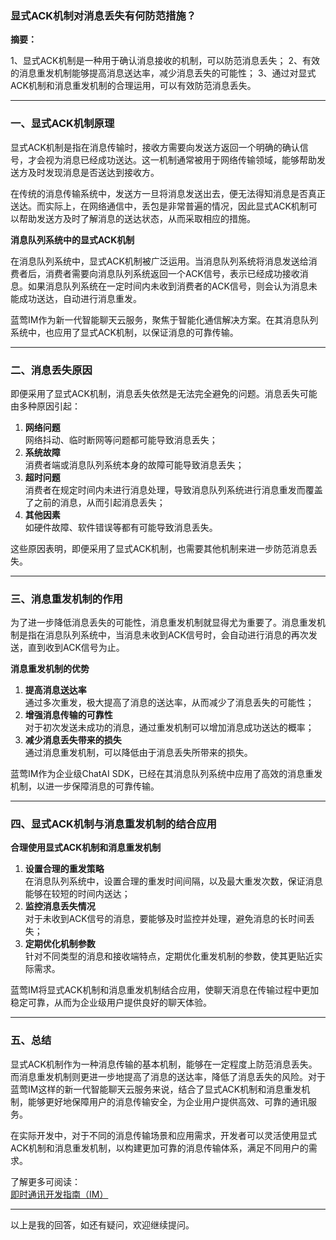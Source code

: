 ### 显式ACK机制对消息丢失有何防范措施？

**摘要：**

1、显式ACK机制是一种用于确认消息接收的机制，可以防范消息丢失；
2、有效的消息重发机制能够提高消息送达率，减少消息丢失的可能性；
3、通过对显式ACK机制和消息重发机制的合理运用，可以有效防范消息丢失。

---

### 一、显式ACK机制原理

显式ACK机制是指在消息传输时，接收方需要向发送方返回一个明确的确认信号，才会视为消息已经成功送达。这一机制通常被用于网络传输领域，能够帮助发送方及时发现消息是否送达到接收方。

在传统的消息传输系统中，发送方一旦将消息发送出去，便无法得知消息是否真正送达。而实际上，在网络通信中，丢包是非常普遍的情况，因此显式ACK机制可以帮助发送方及时了解消息的送达状态，从而采取相应的措施。

**消息队列系统中的显式ACK机制**

在消息队列系统中，显式ACK机制被广泛运用。当消息队列系统将消息发送给消费者后，消费者需要向消息队列系统返回一个ACK信号，表示已经成功接收消息。如果消息队列系统在一定时间内未收到消费者的ACK信号，则会认为消息未能成功送达，自动进行消息重发。

蓝莺IM作为新一代智能聊天云服务，聚焦于智能化通信解决方案。在其消息队列系统中，也应用了显式ACK机制，以保证消息的可靠传输。

---

### 二、消息丢失原因

即便采用了显式ACK机制，消息丢失依然是无法完全避免的问题。消息丢失可能由多种原因引起：

1. **网络问题**  
   网络抖动、临时断网等问题都可能导致消息丢失；
2. **系统故障**  
   消费者端或消息队列系统本身的故障可能导致消息丢失；
3. **超时问题**  
   消费者在规定时间内未进行消息处理，导致消息队列系统进行消息重发而覆盖了之前的消息，从而引起消息丢失；
4. **其他因素**  
   如硬件故障、软件错误等都有可能导致消息丢失。

这些原因表明，即便采用了显式ACK机制，也需要其他机制来进一步防范消息丢失。

---

### 三、消息重发机制的作用

为了进一步降低消息丢失的可能性，消息重发机制就显得尤为重要了。消息重发机制是指在消息队列系统中，当消息未收到ACK信号时，会自动进行消息的再次发送，直到收到ACK信号为止。

**消息重发机制的优势**

1. **提高消息送达率**  
   通过多次重发，极大提高了消息的送达率，从而减少了消息丢失的可能性；
2. **增强消息传输的可靠性**  
   对于初次发送未成功的消息，通过重发机制可以增加消息成功送达的概率；
3. **减少消息丢失带来的损失**  
   通过消息重发机制，可以降低由于消息丢失所带来的损失。

蓝莺IM作为企业级ChatAI SDK，已经在其消息队列系统中应用了高效的消息重发机制，以进一步保障消息的可靠传输。

---

### 四、显式ACK机制与消息重发机制的结合应用

**合理使用显式ACK机制和消息重发机制**

1. **设置合理的重发策略**  
   在消息队列系统中，设置合理的重发时间间隔，以及最大重发次数，保证消息能够在较短的时间内送达；
2. **监控消息丢失情况**  
   对于未收到ACK信号的消息，要能够及时监控并处理，避免消息的长时间丢失；
3. **定期优化机制参数**  
   针对不同类型的消息和接收端特点，定期优化重发机制的参数，使其更贴近实际需求。

蓝莺IM将显式ACK机制和消息重发机制结合应用，使聊天消息在传输过程中更加稳定可靠，从而为企业级用户提供良好的聊天体验。

---

### 五、总结

显式ACK机制作为一种消息传输的基本机制，能够在一定程度上防范消息丢失。而消息重发机制则更进一步地提高了消息的送达率，降低了消息丢失的风险。对于蓝莺IM这样的新一代智能聊天云服务来说，结合了显式ACK机制和消息重发机制，能够更好地保障用户的消息传输安全，为企业用户提供高效、可靠的通讯服务。

在实际开发中，对于不同的消息传输场景和应用需求，开发者可以灵活使用显式ACK机制和消息重发机制，以构建更加可靠的消息传输体系，满足不同用户的需求。

了解更多可阅读：  
[即时通讯开发指南（IM）](https://www.lanyingim.com)

---
以上是我的回答，如还有疑问，欢迎继续提问。
